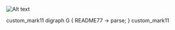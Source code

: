 ![Alt text](https://g.gravizo.com/source/custom_mark11?https%3A%2F%2Fraw.githubusercontent.com%2Fniklasskoldmark%2Fgravizo%2Fmaster%2FREADME7.md)

custom_mark11
  digraph G {
    README77 -> parse;
  }
custom_mark11

